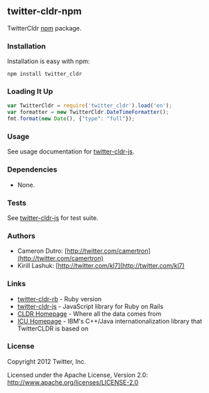 ## twitter-cldr-npm

TwitterCldr [npm](https://npmjs.org/) package.

### Installation

Installation is easy with npm:

```
npm install twitter_cldr
```

### Loading It Up

```javascript
var TwitterCldr = require('twitter_cldr').load('en');
var formatter = new TwitterCldr.DateTimeFormatter();
fmt.format(new Date(), {"type": "full"});
```

### Usage

See usage documentation for [twitter-cldr-js](http://github.com/twitter/twitter-cldr-js).

### Dependencies

* None.

### Tests

See [twitter-cldr-js](http://github.com/twitter/twitter-cldr-js) for test suite.

### Authors

* Cameron Dutro: [http://twitter.com/camertron](http://twitter.com/camertron)
* Kirill Lashuk: [http://twitter.com/kl7](http://twitter.com/kl7)

### Links

* [twitter-cldr-rb](http://github.com/twitter/twitter-cldr-rb) - Ruby version
* [twitter-cldr-js](http://github.com/twitter/twitter-cldr-js) - JavaScript library for Ruby on Rails
* [CLDR Homepage](http://cldr.unicode.org/) - Where all the data comes from
* [ICU Homepage](http://site.icu-project.org/) - IBM's C++/Java internationalization library that TwitterCLDR is based on

### License

Copyright 2012 Twitter, Inc.

Licensed under the Apache License, Version 2.0: http://www.apache.org/licenses/LICENSE-2.0